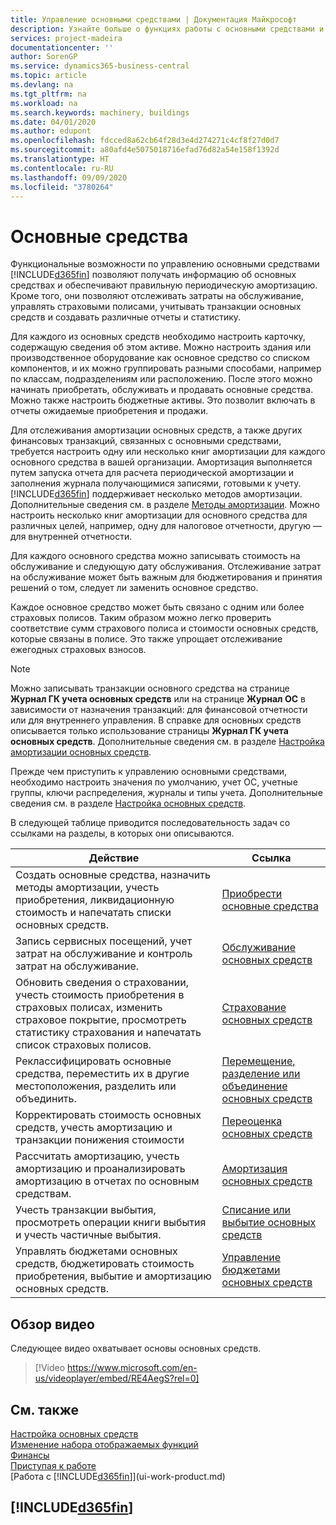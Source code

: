 ```yaml
---
title: Управление основными средствами | Документация Майкрософт
description: Узнайте больше о функциях работы с основными средствами и получите обзор порядка работы с основными средствами.
services: project-madeira
documentationcenter: ''
author: SorenGP
ms.service: dynamics365-business-central
ms.topic: article
ms.devlang: na
ms.tgt_pltfrm: na
ms.workload: na
ms.search.keywords: machinery, buildings
ms.date: 04/01/2020
ms.author: edupont
ms.openlocfilehash: fdcced8a62cb64f28d3e4d274271c4cf8f27d0d7
ms.sourcegitcommit: a80afd4e5075018716efad76d82a54e158f1392d
ms.translationtype: HT
ms.contentlocale: ru-RU
ms.lasthandoff: 09/09/2020
ms.locfileid: "3780264"
---
```

# <a name="fixed-assets"></a>Основные средства
Функциональные возможности по управлению основными средствами [!INCLUDE[d365fin](includes/d365fin_md.md)] позволяют получать информацию об основных средствах и обеспечивают правильную периодическую амортизацию. Кроме того, они позволяют отслеживать затраты на обслуживание, управлять страховыми полисами, учитывать транзакции основных средств и создавать различные отчеты и статистику.

Для каждого из основных средств необходимо настроить карточку, содержащую сведения об этом активе. Можно настроить здания или производственное оборудование как основное средство со списком компонентов, и их можно группировать разными способами, например по классам, подразделениям или расположению. После этого можно начинать приобретать, обслуживать и продавать основные средства. Можно также настроить бюджетные активы. Это позволит включать в отчеты ожидаемые приобретения и продажи.

Для отслеживания амортизации основных средств, а также других финансовых транзакций, связанных с основными средствами, требуется настроить одну или несколько книг амортизации для каждого основного средства в вашей организации. Амортизация выполняется путем запуска отчета для расчета периодической амортизации и заполнения журнала получающимися записями, готовыми к учету. [!INCLUDE[d365fin](includes/d365fin_md.md)] поддерживает несколько методов амортизации. Дополнительные сведения см. в разделе [Методы амортизации](fa-depreciation-methods.md). Можно настроить несколько книг амортизации для основного средства для различных целей, например, одну для налоговое отчетности, другую — для внутренней отчетности.

Для каждого основного средства можно записывать стоимость на обслуживание и следующую дату обслуживания. Отслеживание затрат на обслуживание может быть важным для бюджетирования и принятия решений о том, следует ли заменить основное средство.

Каждое основное средство может быть связано с одним или более страховых полисов. Таким образом можно легко проверить соответствие сумм страхового полиса и стоимости основных средств, которые связаны в полисе. Это также упрощает отслеживание ежегодных страховых взносов.

> [!NOTE]  
>   Можно записывать транзакции основного средства на странице **Журнал ГК учета основных средств** или на странице **Журнал ОС** в зависимости от назначения транзакций: для финансовой отчетности или для внутреннего управления. В справке для основных средств описывается только использование страницы **Журнал ГК учета основных средств**. Дополнительные сведения см. в разделе [Настройка амортизации основных средств](fa-how-setup-depreciation.md).

Прежде чем приступить к управлению основными средствами, необходимо настроить значения по умолчанию, учет ОС, учетные группы, ключи распределения, журналы и типы учета. Дополнительные сведения см. в разделе [Настройка основных средств](fa-setup.md).

В следующей таблице приводится последовательность задач со ссылками на разделы, в которых они описываются.

| Действие | Ссылка |
| --- | --- |
| Создать основные средства, назначить методы амортизации, учесть приобретения, ликвидационную стоимость и напечатать списки основных средств. |[Приобрести основные средства](fa-how-acquire.md) |
| Запись сервисных посещений, учет затрат на обслуживание и контроль затрат на обслуживание. |[Обслуживание основных средств](fa-how-maintain.md) |
| Обновить сведения о страховании, учесть стоимость приобретения в страховых полисах, изменить страховое покрытие, просмотреть статистику страхования и напечатать список страховых полисов. |[Страхование основных средств](fa-how-insure.md) |
| Реклассифицировать основные средства, переместить их в другие местоположения, разделить или объединить. |[Перемещение, разделение или объединение основных средств](fa-how-trans-split-combine.md) |
| Корректировать стоимость основных средств, учесть амортизацию и транзакции понижения стоимости |[Переоценка основных средств](fa-how-revalue.md) |
| Рассчитать амортизацию, учесть амортизацию и проанализировать амортизацию в отчетах по основным средствам. |[Амортизация основных средств](fa-how-depreciate-amortize.md) |
| Учесть транзакции выбытия, просмотреть операции книги выбытия и учесть частичные выбытия. |[Списание или выбытие основных средств](fa-how-dispose-retire.md) |
| Управлять бюджетами основных средств, бюджетировать стоимость приобретения, выбытие и амортизацию основных средств. |[Управление бюджетами основных средств](fa-how-manage-budgets.md) |

## <a name="video-overview"></a>Обзор видео
Следующее видео охватывает основы основных средств.

> [!Video https://www.microsoft.com/en-us/videoplayer/embed/RE4AegS?rel=0]

## <a name="see-also"></a>См. также
[Настройка основных средств](fa-setup.md)  
[Изменение набора отображаемых функций](ui-experiences.md)  
[Финансы](finance.md)  
[Приступая к работе](product-get-started.md)  
[Работа с [!INCLUDE[d365fin](includes/d365fin_md.md)]](ui-work-product.md)

## [!INCLUDE[d365fin](includes/free_trial_md.md)]  
 
